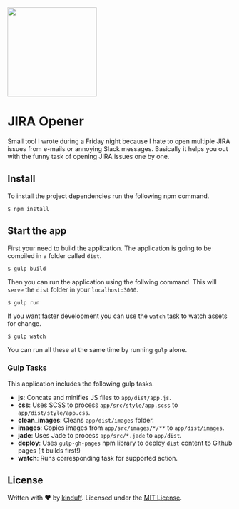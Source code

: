 <img src="https://cloud.githubusercontent.com/assets/1270156/15095384/2ff04768-1489-11e6-8971-4258ac35da97.png" width="200" />

# JIRA Opener

Small tool I wrote during a Friday night because I hate to open multiple JIRA issues from e-mails or annoying Slack messages. Basically it helps you out with the funny task of opening JIRA issues one by one.

## Install

To install the project dependencies run the following npm command.

```shell
$ npm install
```

## Start the app

First your need to build the application. The application is going to be compiled in a folder called `dist`.

```shell
$ gulp build
```

Then you can run the application using the follwing command. This will `serve` the `dist` folder in your `localhost:3000`.

```shell
$ gulp run
```

If you want faster development you can use the `watch` task to watch assets for change.

```shell
$ gulp watch
```

You can run all these at the same time by running `gulp` alone.

### Gulp Tasks

This application includes the following gulp tasks.

- **js**: Concats and minifies JS files to `app/dist/app.js`.
- **css**: Uses SCSS to process `app/src/style/app.scss` to `app/dist/style/app.css`.
- **clean_images**: Cleans `app/dist/images` folder.
- **images**: Copies images from `app/src/images/*/**` to `app/dist/images`.
- **jade**: Uses Jade to process `app/src/*.jade` to `app/dist`.
- **deploy**: Uses `gulp-gh-pages` npm library to deploy `dist` content to Github pages (it builds first!)
- **watch**: Runs corresponding task for supported action.

## License
Written with ♥ by [kinduff](http://twitter.com/kinduff). Licensed under the [MIT License](LICENSE).
